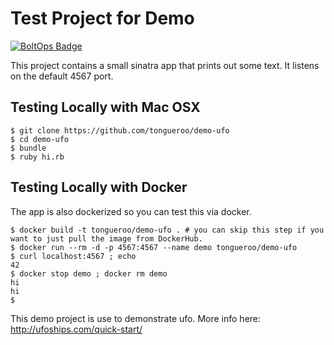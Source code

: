 # Test Project for Demo

[![BoltOps Badge](https://img.boltops.com/boltops/badges/boltops-badge.png)](https://www.boltops.com)

This project contains a small sinatra app that prints out some text.  It listens on the default 4567 port.

## Testing Locally with Mac OSX

    $ git clone https://github.com/tongueroo/demo-ufo
    $ cd demo-ufo
    $ bundle
    $ ruby hi.rb

## Testing Locally with Docker

The app is also dockerized so you can test this via docker.

    $ docker build -t tongueroo/demo-ufo . # you can skip this step if you want to just pull the image from DockerHub.
    $ docker run --rm -d -p 4567:4567 --name demo tongueroo/demo-ufo
    $ curl localhost:4567 ; echo
    42
    $ docker stop demo ; docker rm demo
    hi
    hi
    $

This demo project is use to demonstrate ufo. More info here: http://ufoships.com/quick-start/
